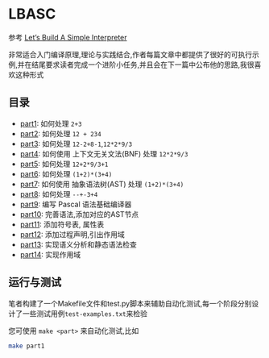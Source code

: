 # LBASC

参考 [Let’s Build A Simple Interpreter](https://ruslanspivak.com/lsbasi-part1/)

非常适合入门编译原理,理论与实践结合,作者每篇文章中都提供了很好的可执行示例,并在结尾要求读者完成一个进阶小任务,并且会在下一篇中公布他的思路,我很喜欢这种形式

## 目录

- [part1](src/part1): 如何处理 `2+3`
- [part2](src/part2): 如何处理 ` 12 + 234 `
- [part3](src/part3): 如何处理 `12-2+8-1`,`12*2*9/3`
- [part4](src/part4): 如何使用 上下文无关文法(BNF) 处理 `12*2*9/3`
- [part5](src/part5): 如何处理 `12+2*9/3+1`
- [part6](src/part6): 如何处理 `(1+2)*(3+4)`
- [part7](src/part7): 如何使用 抽象语法树(AST) 处理 `(1+2)*(3+4)` 
- [part8](src/part8): 如何处理 `--+-3+4`
- [part9](src/part9): 编写 Pascal 语法基础编译器
- [part10](src/part10/): 完善语法,添加对应的AST节点
- [part11](src/part11/): 添加符号表, 属性表
- [part12](src/part12/): 添加过程声明,引出作用域
- [part13](src/part13/): 实现语义分析和静态语法检查
- [part14](src/part14/): 实现作用域

## 运行与测试

笔者构建了一个Makefile文件和test.py脚本来辅助自动化测试,每一个阶段分别设计了一些测试用例`test-examples.txt`来检验

您可使用 `make <part>` 来自动化测试,比如

```bash
make part1
```
